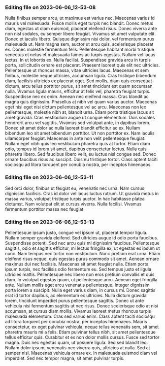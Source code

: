 

### Editing file on 2023-06-06_12-53-08

Nulla finibus semper arcu, ut maximus est varius nec. Maecenas varius id mauris vel malesuada. Fusce mollis eget turpis nec blandit. Donec metus diam, egestas ut diam euismod, placerat eleifend risus. Donec viverra ante non nisl sodales, eu semper libero feugiat. Vivamus sit amet vulputate elit. Donec et iaculis libero. Quisque dignissim nisi dolor, vel fermentum purus malesuada ut. Nam magna sem, auctor ut arcu quis, scelerisque placerat ex. Donec molestie fermentum felis. Pellentesque habitant morbi tristique senectus et netus et malesuada fames ac turpis egestas. Nullam vel lacus lectus. In ut lobortis ex. Nulla facilisi. Suspendisse gravida arcu in turpis porta, sollicitudin ornare est placerat. Praesent laoreet quis elit nec ultricies.
Pellentesque ut rhoncus massa, vitae ultricies lacus. Maecenas et sem finibus, molestie neque ultricies, accumsan ligula. Cras tristique bibendum diam, facilisis ultricies ex placerat eget. Sed mollis, diam quis consequat dictum, arcu tellus porttitor purus, sit amet tincidunt est quam accumsan nulla. Vivamus ligula mauris, efficitur at felis vel, pharetra feugiat turpis. Suspendisse nec ex enim. Aenean nec eleifend massa. Cras blandit ac magna quis dignissim. Phasellus at nibh vel quam varius auctor. Maecenas eget nisl eget nisi dictum pellentesque vel ac arcu. Maecenas non leo pellentesque, molestie nibh at, blandit urna.
Etiam porta tristique lacus sit amet gravida. Cras vestibulum augue ut congue elementum. Duis sodales hendrerit arcu vel sagittis. Vivamus sed volutpat ante, in dapibus lorem. Donec sit amet dolor ac nulla laoreet blandit efficitur ac ex. Nullam bibendum leo sit amet bibendum porttitor. Ut non porttitor ex.
Nam iaculis ullamcorper feugiat. Maecenas in ante non velit pellentesque feugiat. Nullam eget nibh quis leo vestibulum pharetra quis at tortor. Etiam diam odio, tempus id lorem sit amet, dapibus consectetur lectus. Nulla quis pharetra libero. Sed faucibus libero velit, eu luctus nisl congue sed. Donec ornare faucibus risus ac suscipit. Duis eu tristique tortor. Class aptent taciti sociosqu ad litora torquent per conubia nostra, per inceptos himenaeos.




### Editing file on 2023-06-06_12-53-11

Sed orci dolor, finibus ut feugiat eu, venenatis nec urna. Nam cursus dignissim facilisis. Cras id dolor vel lacus luctus rutrum. Ut gravida metus in massa varius, volutpat tristique turpis auctor. In hac habitasse platea dictumst. Nam volutpat elit at cursus viverra. Nulla facilisi. Vivamus fermentum porttitor massa nec feugiat.




### Editing file on 2023-06-06_12-53-13

Pellentesque ipsum justo, congue vel ipsum ut, placerat tempor ligula. Nullam semper gravida eleifend. Sed ultricies augue id odio porta faucibus. Suspendisse potenti. Sed nec arcu quis mi dignissim faucibus. Pellentesque sagittis, odio et sagittis efficitur, mi lectus fringilla ex, ut egestas ex ipsum ut nunc. Nam tempus nec tortor non vestibulum. Nunc pretium erat urna. Etiam eleifend risus neque, quis egestas purus commodo sit amet. Aenean ornare maximus dui nec facilisis. Maecenas sit amet feugiat nulla. Etiam porta ipsum turpis, nec facilisis odio fermentum eu. Sed tempus justo et ligula ultricies mattis.
Pellentesque nec libero non eros pretium convallis et quis diam. In volutpat egestas quam, ut pellentesque arcu. Aenean eget fringilla ante. Nullam mollis eget arcu venenatis pellentesque. Integer dignissim porta lorem a suscipit. Nulla eget varius diam, in cursus mi. Donec sagittis erat id tortor dapibus, ac elementum ex ultricies. Nulla dictum gravida lorem, tincidunt imperdiet purus pellentesque sagittis. Donec ut ante vehicula nisi fermentum sagittis ut nec risus. Donec scelerisque odio at nisi accumsan, at cursus diam mollis. Vivamus laoreet metus rhoncus turpis malesuada elementum. Cras sed varius enim. Class aptent taciti sociosqu ad litora torquent per conubia nostra, per inceptos himenaeos. Mauris consectetur, ex eget pulvinar vehicula, neque tellus venenatis sem, sit amet pharetra mauris mi a felis.
Etiam pulvinar tellus nibh, sit amet pellentesque tellus efficitur quis. Curabitur et ex non dolor mollis cursus. Fusce sed tortor magna. Duis nec egestas quam, ut posuere ligula. Sed sed blandit leo. Nullam dolor ipsum, venenatis nec viverra quis, ultricies at nulla. Sed at semper nisl. Maecenas vehicula ornare ex. In malesuada euismod diam vel imperdiet. Sed nec tempor magna, sit amet pulvinar turpis.


